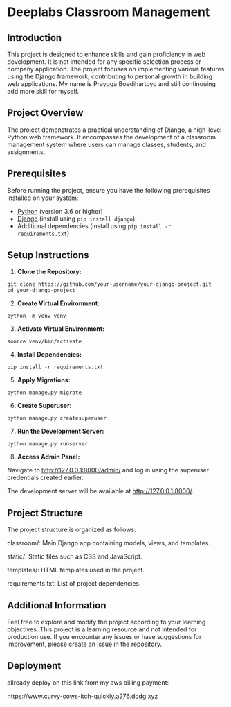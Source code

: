 # Deeplabs Classroom Management

## Introduction

This project is designed to enhance skills and gain proficiency in web development. It is not intended for any specific selection process or company application. The project focuses on implementing various features using the Django framework, contributing to personal growth in building web applications. My name is Prayoga Boedihartoyo and still continouing add more skill for myself.

## Project Overview

The project demonstrates a practical understanding of Django, a high-level Python web framework. It encompasses the development of a classroom management system where users can manage classes, students, and assignments.

## Prerequisites

Before running the project, ensure you have the following prerequisites installed on your system:

- [Python](https://www.python.org/) (version 3.6 or higher)
- [Django](https://www.djangoproject.com/) (install using `pip install django`)
- Additional dependencies (install using `pip install -r requirements.txt`)

## Setup Instructions

1. **Clone the Repository:**
  ```
  git clone https://github.com/your-username/your-django-project.git
  cd your-django-project
  ```
2. **Create Virtual Environment:**
  ```
  python -m venv venv
  ```
3. **Activate Virtual Environment:**
  ```
  source venv/bin/activate
  ```
4. **Install Dependencies:**
  ```
  pip install -r requirements.txt
  ```
5. **Apply Migrations:**
  ```
  python manage.py migrate
  ```
6. **Create Superuser:**
  ```
  python manage.py createsuperuser
  ```
7. **Run the Development Server:**
  ```
  python manage.py runserver
  ```
8. **Access Admin Panel:**

Navigate to http://127.0.0.1:8000/admin/ and log in using the superuser credentials created earlier.

The development server will be available at http://127.0.0.1:8000/.

## Project Structure
The project structure is organized as follows:

 classroom/: Main Django app containing models, views, and templates.
 
 static/: Static files such as CSS and JavaScript.
 
 templates/: HTML templates used in the project.
 
 requirements.txt: List of project dependencies.

## Additional Information 
Feel free to explore and modify the project according to your learning objectives. This project is a learning resource and not intended for production use. If you encounter any issues or have suggestions for improvement, please create an issue in the repository.

## Deployment
allready deploy on this link from my aws billing payment:

https://www.curvy-cows-itch-quickly.a276.dcdg.xyz
   
